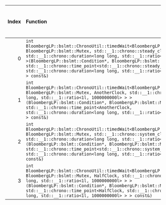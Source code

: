 |   Index | Function                                                                                                                                                                                                                                                                                                                                                                                                                         |   Difference in number of lines |   Function size difference in bytes | Disassembly                                                            |   Number of lines in `assume` build |   Number of bytes in `assume` build |   Number of lines in `none` build |   Number of bytes in `none` build |
|--------:|:---------------------------------------------------------------------------------------------------------------------------------------------------------------------------------------------------------------------------------------------------------------------------------------------------------------------------------------------------------------------------------------------------------------------------------|--------------------------------:|------------------------------------:|:-----------------------------------------------------------------------|------------------------------------:|------------------------------------:|----------------------------------:|----------------------------------:|
|       0 | `int BloombergLP::bslmt::ChronoUtil::timedWait<BloombergLP::bslmt::Condition, BloombergLP::bslmt::Mutex, std::__1::chrono::steady_clock, std::__1::chrono::duration<long long, std::__1::ratio<1l, 1000000000l> > >(BloombergLP::bslmt::Condition*, BloombergLP::bslmt::Mutex*, std::__1::chrono::time_point<std::__1::chrono::steady_clock, std::__1::chrono::duration<long long, std::__1::ratio<1l, 1000000000l> > > const&)` |                              -7 |                                 -32 | [Assumed](0.assume.s.txt), [Ignored](0.none.s.txt), [Diff](0.diff.txt) |                                 400 |                             4205648 |                               432 |                           4205648 |
|       1 | `int BloombergLP::bslmt::ChronoUtil::timedWait<BloombergLP::bslmt::Condition, BloombergLP::bslmt::Mutex, AnotherClock, std::__1::chrono::duration<long long, std::__1::ratio<1l, 1000000000l> > >(BloombergLP::bslmt::Condition*, BloombergLP::bslmt::Mutex*, std::__1::chrono::time_point<AnotherClock, std::__1::chrono::duration<long long, std::__1::ratio<1l, 1000000000l> > > const&)`                                     |                              -8 |                                 -32 | [Assumed](1.assume.s.txt), [Ignored](1.none.s.txt), [Diff](1.diff.txt) |                                 224 |                             4206464 |                               256 |                           4206528 |
|       2 | `int BloombergLP::bslmt::ChronoUtil::timedWait<BloombergLP::bslmt::Condition, BloombergLP::bslmt::Mutex, std::__1::chrono::system_clock, std::__1::chrono::duration<long long, std::__1::ratio<1l, 1000000l> > >(BloombergLP::bslmt::Condition*, BloombergLP::bslmt::Mutex*, std::__1::chrono::time_point<std::__1::chrono::system_clock, std::__1::chrono::duration<long long, std::__1::ratio<1l, 1000000l> > > const&)`       |                              -8 |                                 -32 | [Assumed](2.assume.s.txt), [Ignored](2.none.s.txt), [Diff](2.diff.txt) |                                 416 |                             4206048 |                               448 |                           4206080 |
|       3 | `int BloombergLP::bslmt::ChronoUtil::timedWait<BloombergLP::bslmt::Condition, BloombergLP::bslmt::Mutex, HalfClock, std::__1::chrono::duration<long long, std::__1::ratio<1l, 1000000000l> > >(BloombergLP::bslmt::Condition*, BloombergLP::bslmt::Mutex*, std::__1::chrono::time_point<HalfClock, std::__1::chrono::duration<long long, std::__1::ratio<1l, 1000000000l> > > const&)`                                           |                              -9 |                                 -32 | [Assumed](3.assume.s.txt), [Ignored](3.none.s.txt), [Diff](3.diff.txt) |                                 224 |                             4206688 |                               256 |                           4206784 |